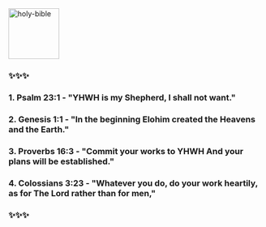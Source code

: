 <img width="100" height="100" src="https://img.icons8.com/carbon-copy/100/holy-bible.png" alt="holy-bible"/>

### ✨✨✨
### 1. Psalm 23:1 - "YHWH is my Shepherd, I shall not want."
### 2. Genesis 1:1 - "In the beginning Elohim created the Heavens and the Earth."
### 3. Proverbs 16:3 - "Commit your works to YHWH And your plans will be established."
### 4. Colossians 3:23 - "Whatever you do, do your work heartily, as for The Lord rather than for men,"
### ✨✨✨
